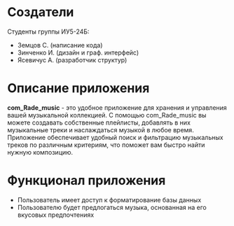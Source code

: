 # Создатели
Студенты группы ИУ5-24Б: 
- Земцов С. (написание кода)
- Зинченко И. (дизайн и граф. интерфейс)
- Ясевичус А. (разработчик структур)

# Описание приложения
**com_Rade_music** - это удобное приложение для хранения и управления вашей музыкальной коллекцией. 
С помощью com_Rade_music вы можете создавать собственные плейлисты, добавлять в них музыкальные треки и наслаждаться музыкой в любое время. 
Приложение обеспечивает удобный поиск и фильтрацию музыкальных треков по различным критериям, что поможет вам быстро найти нужную композицию.

# Функционал приложения
- Пользователь имеет доступ к форматирование базы данных 
- Пользователю будет предлогаться музыка, основанная на его вкусовых предпочтениях
